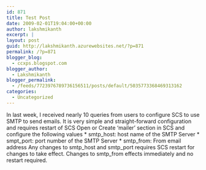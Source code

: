 ```yaml
---
id: 871
title: Test Post
date: 2009-02-01T19:04:00+00:00
author: lakshmikanth
excerpt: |
layout: post
guid: http://lakshmikanth.azurewebsites.net/?p=871
permalink: /?p=871
blogger_blog:
  - ccxps.blogspot.com
blogger_author:
  - Lakshmikanth
blogger_permalink:
  - /feeds/7723976789736156511/posts/default/5035773368469313162
categories:
  - Uncategorized
---
```

In last week, I received nearly 10 queries from users to configure SCS to use SMTP to send emails. It is very simple and straight-forward configuration and requires restart of SCS Open or Create ‘mailer’ section in SCS and configure the following values \* smtp\_host: host name of the SMTP Server \* smpt\_port: port number of the SMTP Server * smtp\_from: From email address Any changes to smtp\_host and smtp\_port requires SCS restart for changes to take effect. Changes to smtp\_from effects immediately and no restart required.